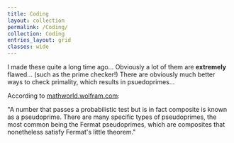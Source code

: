```yaml
---
title: Coding
layout: collection
permalink: /Coding/
collection: Coding
entries_layout: grid
classes: wide
---
```


I made these quite a long time ago... Obviously a lot of them are **extremely** flawed... (such as the prime checker!) There are obviously much better ways to check primality, which results in psuedoprimes...

According to [mathworld.wolfram.com](https://mathworld.wolfram.com/PrimalityTest.html#:~:text=Numbers%20that%20have%20passed%20%20a%20probabilistic%20prime,in%20fact%20composite%20is%20known%20as%20a%20pseudoprime.):

"A number that passes a probabilistic test but is in fact composite is known as a pseudoprime. There are many specific types of pseudoprimes, the most common being the Fermat pseudoprimes, which are composites that nonetheless satisfy Fermat's little theorem."